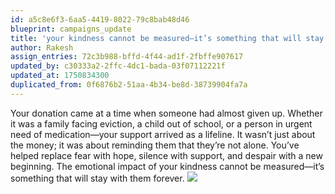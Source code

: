 ```yaml
---
id: a5c8e6f3-6aa5-4419-8022-79c8bab48d46
blueprint: campaigns_update
title: 'your kindness cannot be measured—it’s something that will stay with them forever'
author: Rakesh
assign_entries: 72c3b988-bffd-4f44-ad1f-2fbffe907617
updated_by: c30333a2-2ffc-4dc1-bada-03f07112221f
updated_at: 1750834300
duplicated_from: 0f6876b2-51aa-4b34-be8d-38739904fa7a
---
```

Your donation came at a time when someone had almost given up. Whether it was a family facing eviction, a child out of school, or a person in urgent need of medication—your support arrived as a lifeline. It wasn’t just about the money; it was about reminding them that they’re not alone. You’ve helped replace fear with hope, silence with support, and despair with a new beginning. The emotional impact of your kindness cannot be measured—it’s something that will stay with them forever.
![](/assets/images/contribute-img4.jpg)